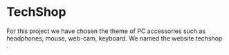 # TechShop
For this project we have chosen the theme of PC accessories such as headphones, mouse, web-cam, keyboard. We named the website techshop . 
